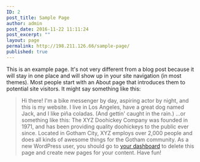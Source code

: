 ```yaml
---
ID: 2
post_title: Sample Page
author: admin
post_date: 2016-11-22 11:11:24
post_excerpt: ""
layout: page
permalink: http://198.211.126.66/sample-page/
published: true
---
```

This is an example page. It's not very different from a blog post because it will stay in one place and will show up in your site navigation (in most themes). Most people start with an About page that introduces them to potential site visitors. It might say something like this: 
> Hi there! I'm a bike messenger by day, aspiring actor by night, and this is my website. I live in Los Angeles, have a great dog named Jack, and I like piña coladas. (And gettin' caught in the rain.) ...or something like this: 
> The XYZ Doohickey Company was founded in 1971, and has been providing quality doohickeys to the public ever since. Located in Gotham City, XYZ employs over 2,000 people and does all kinds of awesome things for the Gotham community. As a new WordPress user, you should go to [your dashboard][1] to delete this page and create new pages for your content. Have fun!

 [1]: http://198.211.126.66/wp-admin/
